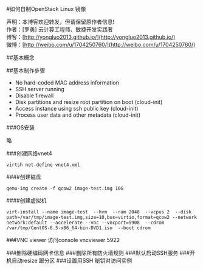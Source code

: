 #如何自制OpenStack Linux 镜像

声明：本博客欢迎转发，但请保留原作者信息!      
作者：[罗勇] 云计算工程师、敏捷开发实践者    
博客：[http://yongluo2013.github.io/](http://yongluo2013.github.io/)    
微博：[http://weibo.com/u/1704250760/](http://weibo.com/u/1704250760/)  

##基本概念

##基本制作步骤

* No hard-coded MAC address information
* SSH server running
* Disable firewall
* Disk partitions and resize root partition on boot (cloud-init)
* Access instance using ssh public key (cloud-init)
* Process user data and other metadata (cloud-init)

###OS安装

略

###创建网络vnet4

	virtsh net-define vnet4.xml 

####创建磁盘

	qemu-img create -f qcow2 image-test.img 10G

####创建虚拟机

	virt-install --name image-test  --hvm  --ram 2048  --vcpus 2  --disk path=/var/tmp/image-test.img,size=10,bus=virtio,format=qcow2 --network network:default --accelerate --vnc --vncport=5908  --cdrom /var/tmp/CentOS-6.5-x86_64-bin-DVD1.iso  --boot cdrom

###VNC viewer 访问console
	vncviewer 5922

###删除硬编码网卡信息
###删除所有防火墙规则
###默认启动SSH服务
###开机自动resize 跟分区
###设置用SSH 秘钥对访问实例


